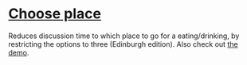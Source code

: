 # [Choose place](https://choose-place.thalheim.io)

Reduces discussion time to which place to go for a eating/drinking, by restricting the options to three (Edinburgh edition).
Also check out [the demo](https://choose-place.thalheim.io/).

